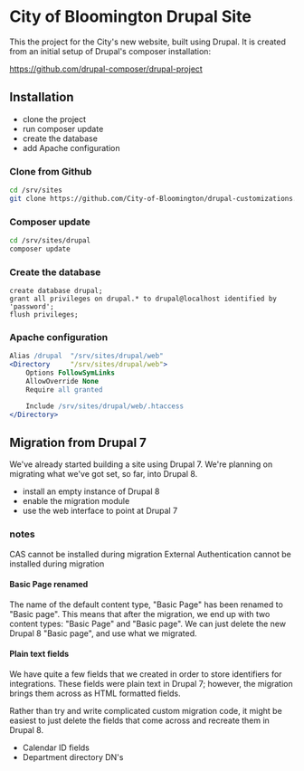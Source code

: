 # City of Bloomington Drupal Site

This the project for the City's new website, built using Drupal.  It is created from an initial setup of Drupal's composer installation:

https://github.com/drupal-composer/drupal-project

## Installation
* clone the project
* run composer update
* create the database
* add Apache configuration

### Clone from Github
```bash
cd /srv/sites
git clone https://github.com/City-of-Bloomington/drupal-customizations.git drupal
```

### Composer update
```bash
cd /srv/sites/drupal
composer update
```

### Create the database
```mysql
create database drupal;
grant all privileges on drupal.* to drupal@localhost identified by 'password';
flush privileges;
```

### Apache configuration
```apache
Alias /drupal  "/srv/sites/drupal/web"
<Directory     "/srv/sites/drupal/web">
    Options FollowSymLinks
    AllowOverride None
    Require all granted

    Include /srv/sites/drupal/web/.htaccess
</Directory>
```

## Migration from Drupal 7
We've already started building a site using Drupal 7.  We're planning on migrating what we've got set, so far, into Drupal 8.

* install an empty instance of Drupal 8
* enable the migration module
* use the web interface to point at Drupal 7

### notes
CAS                     cannot be installed during migration
External Authentication cannot be installed during migration

#### Basic Page renamed
The name of the default content type, "Basic Page" has been renamed
to "Basic page".  This means that after the migration, we end up with
two content types: "Basic Page" and "Basic page".  We can just delete
the new Drupal 8 "Basic page", and use what we migrated.

#### Plain text fields
We have quite a few fields that we created in order to store identifiers
for integrations.  These fields were plain text in Drupal 7; however, the
migration brings them across as HTML formatted fields.

Rather than try and write complicated custom migration code, it might be
easiest to just delete the fields that come across and recreate them in
Drupal 8.

* Calendar ID fields
* Department directory DN's

